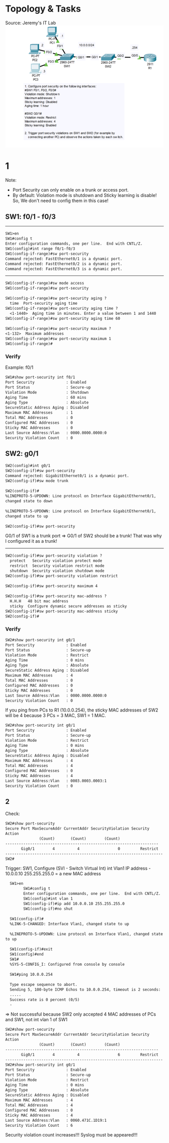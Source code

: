 # Topology & Tasks
Source: Jeremy's IT Lab
![portsecurity](./Images/Ps.png)

# 1
Note: 
- Port Security can only enable on a trunk or access port.
- By default: Violation mode is shutdown and Sticky learning is disable! So, We don't need to config them in this case!
  
## SW1: f0/1 - f0/3
***
    SW1>en
    SW1#config t
    Enter configuration commands, one per line.  End with CNTL/Z.
    SW1(config)#int range f0/1-f0/3
    SW1(config-if-range)#sw port-security
    Command rejected: FastEthernet0/1 is a dynamic port.
    Command rejected: FastEthernet0/2 is a dynamic port.
    Command rejected: FastEthernet0/3 is a dynamic port.


***
    SW1(config-if-range)#sw mode access
    SW1(config-if-range)#sw port-security

    SW1(config-if-range)#sw port-security aging ?
      time  Port-security aging time	
    SW1(config-if-range)#sw port-security aging time ?
      <1-1440>  Aging time in minutes. Enter a value between 1 and 1440
    SW1(config-if-range)#sw port-security aging time 60

    SW1(config-if-range)#sw port-security maximum ?
    <1-132>  Maximum addresses
    SW1(config-if-range)#sw port-security maximum 1
    SW1(config-if-range)#

### Verify
Example: f0/1

    SW1#show port-security int f0/1
    Port Security              : Enabled
    Port Status                : Secure-up
    Violation Mode             : Shutdown
    Aging Time                 : 60 mins
    Aging Type                 : Absolute
    SecureStatic Address Aging : Disabled
    Maximum MAC Addresses      : 1
    Total MAC Addresses        : 0
    Configured MAC Addresses   : 0
    Sticky MAC Addresses       : 0
    Last Source Address:Vlan   : 0000.0000.0000:0
    Security Violation Count   : 0

## SW2: g0/1

    SW2(config)#int g0/1
    SW2(config-if)#sw port-security 
    Command rejected: GigabitEthernet0/1 is a dynamic port.
    SW2(config-if)#sw mode trunk
    
    SW2(config-if)#
    %LINEPROTO-5-UPDOWN: Line protocol on Interface GigabitEthernet0/1, changed state to down
    
    %LINEPROTO-5-UPDOWN: Line protocol on Interface GigabitEthernet0/1, changed state to up

    SW2(config-if)#sw port-security 

G0/1 of SW1 is a trunk port => G0/1 of SW2 should be a trunk! That was why I configured it as a trunk!
***
    SW2(config-if)#sw port-security violation ?
      protect   Security violation protect mode
      restrict  Security violation restrict mode
      shutdown  Security violation shutdown mode
    SW2(config-if)#sw port-security violation restrict
    
    SW2(config-if)#sw port-security maximum 4
    
    SW2(config-if)#sw port-security mac-address ?
      H.H.H   48 bit mac address
      sticky  Configure dynamic secure addresses as sticky
    SW2(config-if)#sw port-security mac-address sticky
    SW2(config-if)#

### Verify
    SW2#show port-security int g0/1
    Port Security              : Enabled
    Port Status                : Secure-up
    Violation Mode             : Restrict
    Aging Time                 : 0 mins
    Aging Type                 : Absolute
    SecureStatic Address Aging : Disabled
    Maximum MAC Addresses      : 4
    Total MAC Addresses        : 0
    Configured MAC Addresses   : 0
    Sticky MAC Addresses       : 0
    Last Source Address:Vlan   : 0000.0000.0000:0
    Security Violation Count   : 0

  If you ping from PCs to R1 (10.0.0.254), the sticky MAC addresses of SW2 will be 4 because 3 PCs = 3 MAC, SW1 = 1 MAC.

    SW2#show port-security int g0/1
    Port Security              : Enabled
    Port Status                : Secure-up
    Violation Mode             : Restrict
    Aging Time                 : 0 mins
    Aging Type                 : Absolute
    SecureStatic Address Aging : Disabled
    Maximum MAC Addresses      : 4
    Total MAC Addresses        : 4
    Configured MAC Addresses   : 0
    Sticky MAC Addresses       : 4
    Last Source Address:Vlan   : 0003.0003.0003:1
    Security Violation Count   : 0

## 2
Check:

    SW2#show port-security
    Secure Port MaxSecureAddr CurrentAddr SecurityViolation Security Action
                   (Count)       (Count)        (Count)
    --------------------------------------------------------------------
           Gig0/1        4          4                 0         Restrict
    ----------------------------------------------------------------------
    SW2#

Trigger:
SW1, Configure (SVI - Switch Virtual Int) int Vlan1 IP address - 10.0.0.10 255.255.255.0 = a new MAC address

      SW1>en
            SW1#config t
            Enter configuration commands, one per line.  End with CNTL/Z.
            SW1(config)#int vlan 1
            SW1(config-if)#ip add 10.0.0.10 255.255.255.0
            SW1(config-if)#no shut
            
      SW1(config-if)#
      %LINK-5-CHANGED: Interface Vlan1, changed state to up
      
      %LINEPROTO-5-UPDOWN: Line protocol on Interface Vlan1, changed state to up
      
      SW1(config-if)#exit
      SW1(config)#end
      SW1#
      %SYS-5-CONFIG_I: Configured from console by console
      
      SW1#ping 10.0.0.254
      
      Type escape sequence to abort.
      Sending 5, 100-byte ICMP Echos to 10.0.0.254, timeout is 2 seconds:
      .....
      Success rate is 0 percent (0/5)
      -

=> Not successful because SW2 only accepted 4 MAC addresses of PCs and SW1, not int vlan 1 of SW1

    SW2#show port-security 
    Secure Port MaxSecureAddr CurrentAddr SecurityViolation Security Action
                   (Count)       (Count)        (Count)
    --------------------------------------------------------------------
           Gig0/1        4          4                 6         Restrict
    ----------------------------------------------------------------------
    SW2#show port-security int g0/1
    Port Security              : Enabled
    Port Status                : Secure-up
    Violation Mode             : Restrict
    Aging Time                 : 0 mins
    Aging Type                 : Absolute
    SecureStatic Address Aging : Disabled
    Maximum MAC Addresses      : 4
    Total MAC Addresses        : 4
    Configured MAC Addresses   : 0
    Sticky MAC Addresses       : 4
    Last Source Address:Vlan   : 0060.471C.1D19:1
    Security Violation Count   : 6

Security violation count increases!!!
Syslog must be appeared!!!


